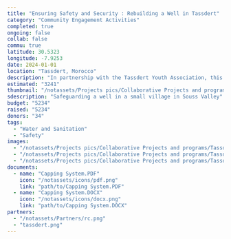 ```yaml
---
title: "Ensuring Safety and Security : Rebuilding a Well in Tassdert"
category: "Community Engagement Activities"
completed: true
ongoing: false
collab: false
commu: true
latitude: 30.5323
longitude: -7.9253
date: 2024-01-01
location: "Tassdert, Morocco"
description: "In partnership with the Tassdert Youth Association, this project focuses on safeguarding a well in a small village in Souss Valley, Morocco, that has become a public danger to residents. The initiative involves rebuilding and replacing the well door with a new, secure one to ensure safety and prevent accidents. This project addresses urgent safety concerns and helps protect the community from potential hazards associated with the well. By enhancing the well’s security, we aim to improve overall safety and contribute to the well-being of the village's residents."
estimated: "3241"
thumbnail: "/notassets/Projects pics/Collaborative Projects and programs/Tassdert Well Safeguarding/pic1.webp"
sdescription: "Safeguarding a well in a small village in Souss Valley"
budget: "5234"
raised: "5234"
donors: "34"
tags:
  - "Water and Sanitation"
  - "Safety"
images:
  - "/notassets/Projects pics/Collaborative Projects and programs/Tassdert Well Safeguarding/pic1.webp"
  - "/notassets/Projects pics/Collaborative Projects and programs/Tassdert Well Safeguarding/pic2.webp"
  - "/notassets/Projects pics/Collaborative Projects and programs/Tassdert Well Safeguarding/pic3.webp"
documents:
  - name: "Capping System.PDF"
    icon: "/notassets/icons/pdf.png"
    link: "path/to/Capping System.PDF"
  - name: "Capping System.DOCX"
    icon: "/notassets/icons/docx.png"
    link: "path/to/Capping System.DOCX"
partners:
  - "/notassets/Partners/rc.png"
  - "tassdert.png"
---
```

